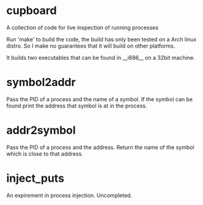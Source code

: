 cupboard
========

A collection of code for live inspection of running processes

Run 'make' to build the code, the build has only been tested on
a Arch linux distro. So I make no guarantees that it
will build on other platforms.

It builds two executables that can be found in \_\_i686\_\_ on
a 32bit machine.

symbol2addr
===========

Pass the PID of a process and the name of a symbol. If the symbol can
be found print the address that symbol is at in the process.

addr2symbol
===========

Pass the PID of a process and the address. Return the name of the symbol
which is close to that address.

inject\_puts
===========

An expirement in process injection. Uncompleted.
